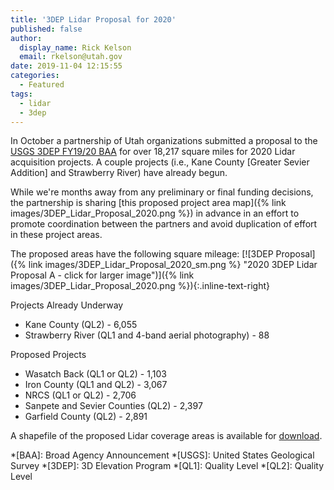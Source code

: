 ```yaml
---
title: '3DEP Lidar Proposal for 2020'
published: false
author:
  display_name: Rick Kelson
  email: rkelson@utah.gov
date: 2019-11-04 12:15:55
categories:
  - Featured
tags:
  - lidar
  - 3dep
---
```


In October a partnership of Utah organizations submitted a proposal to the [USGS 3DEP FY19/20 BAA](https://www.usgs.gov/core-science-systems/ngp/3dep/fy1920-usgs-broad-agency-announcement-baa-3d-elevation-program-3dep) for over 18,217 square miles for 2020 Lidar acquisition projects. A couple projects (i.e., Kane County [Greater Sevier Addition] and Strawberry River) have already begun.

While we're months away from any preliminary or final funding decisions, the partnership is sharing [this proposed project area map]({% link images/3DEP_Lidar_Proposal_2020.png %})
 in advance in an effort to promote coordination between the partners and avoid duplication of effort in these project areas.

The proposed areas have the following square mileage:
[![3DEP Proposal]({% link images/3DEP_Lidar_Proposal_2020_sm.png %} "2020 3DEP Lidar Proposal A - click for larger image")]({% link images/3DEP_Lidar_Proposal_2020.png %}){:.inline-text-right}

Projects Already Underway

- Kane County (QL2) - 6,055
- Strawberry River (QL1 and 4-band aerial photography) - 88

Proposed Projects

- Wasatch Back (QL1 or QL2) - 1,103
- Iron County (QL1 and QL2) - 3,067
- NRCS (QL1 or QL2) - 2,706
- Sanpete and Sevier Counties (QL2) - 2,397
- Garfield County (QL2) - 2,891

A shapefile of the proposed Lidar coverage areas is available for [download](https://drive.google.com/a/utah.gov/uc?id=1GgSYIfC_XMFlxtfr6w4w9pa-EyyhbBVN&export=download).

*[BAA]: Broad Agency Announcement
*[USGS]: United States Geological Survey
*[3DEP]: 3D Elevation Program
*[QL1]: Quality Level
*[QL2]: Quality Level
